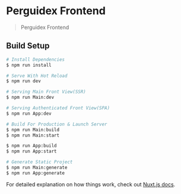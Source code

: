 # Perguidex Frontend

> Perguidex Frontend

## Build Setup

``` bash
# Install Dependencies
$ npm run install

# Serve With Hot Reload
$ npm run dev

# Serving Main Front View(SSR)
$ npm run Main:dev

# Serving Authenticated Front View(SPA)
$ npm run App:dev

# Build For Production & Launch Server
$ npm run Main:build
$ npm run Main:start

$ npm run App:build
$ npm run App:start

# Generate Static Project
$ npm run Main:generate
$ npm run App:generate

```

For detailed explanation on how things work, check out [Nuxt.js docs](https://nuxtjs.org).
